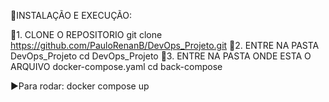 🚀INSTALAÇÃO E EXECUÇÃO: 


🔁1. CLONE O REPOSITORIO
   git clone https://github.com/PauloRenanB/DevOps_Projeto.git
📁2. ENTRE NA PASTA DevOps_Projeto
   cd DevOps_Projeto
📁3. ENTRE NA PASTA ONDE ESTA O ARQUIVO docker-compose.yaml
   cd back-compose

▶️Para rodar:
docker compose up

